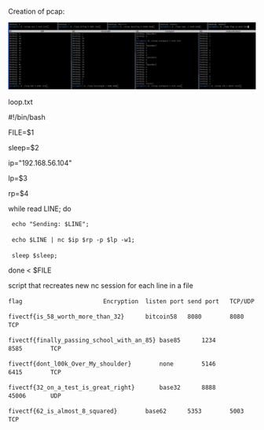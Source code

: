 Creation of pcap:

![logged_screengrab](uploads/1e0e4d6f14deb2cfd7a0d239a61dc0ea/logged_screengrab.bmp)

loop.txt

>>>
#!/bin/bash

FILE=$1

sleep=$2

ip="192.168.56.104"

lp=$3

rp=$4

while read LINE; do

     echo "Sending: $LINE";

     echo $LINE | nc $ip $rp -p $lp -w1;  

     sleep $sleep;

done < $FILE
>>>

script that recreates new nc session for each line in a file


`flag						Encryption	listen port	send port	TCP/UDP`

`fivectf{is_58_worth_more_than_32}		bitcoin58	8080		8080		TCP`

`fivectf{finally_passing_school_with_an_85}	base85		1234		8585		TCP`

`fivectf{dont_l00k_Over_My_shoulder}		none		5146		6415		TCP`

`fivectf{32_on_a_test_is_great_right}		base32		8888		45006		UDP`

`fivectf{62_is_almost_8_squared}		base62		5353		5003		TCP`

